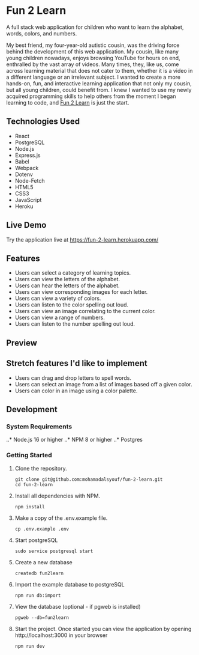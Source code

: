# Fun 2 Learn

A full stack web application for children who want to learn the alphabet, words, colors, and numbers.

My best friend, my four-year-old autistic cousin, was the driving force behind the development of this web application. My cousin, like many young children nowadays, enjoys browsing YouTube for hours on end, enthralled by the vast array of videos. Many times, they, like us, come across learning material that does not cater to them, whether it is a video in a different language or an irrelevant subject. I wanted to create a more hands-on, fun, and interactive learning application that not only my cousin, but all young children, could benefit from. I knew I wanted to use my newly acquired programming skills to help others from the moment I began learning to code, and [Fun 2 Learn](https://fun-2-learn.herokuapp.com/) is just the start.

## Technologies Used

- React
- PostgreSQL
- Node.js
- Express.js
- Babel
- Webpack
- Dotenv
- Node-Fetch
- HTML5
- CSS3
- JavaScript
- Heroku

## Live Demo

Try the application live at https://fun-2-learn.herokuapp.com/

## Features

- Users can select a category of learning topics.
- Users can view the letters of the alphabet.
- Users can hear the letters of the alphabet.
- Users can view corresponding images for each letter.
- Users can view a variety of colors.
- Users can listen to the color spelling out loud.
- Users can view an image correlating to the current color.
- Users can view a range of numbers.
- Users can listen to the number spelling out loud.

## Preview


## Stretch features I'd like to implement

- Users can drag and drop letters to spell words.
- Users can select an image from a list of images based off a given color.
- Users can color in an image using a color palette.
## Development

### System Requirements

..* Node.js 16 or higher
..* NPM 8 or higher
..* Postgres

### Getting Started

1. Clone the repository.

    ```shell
    git clone git@github.com:mohamadalsyouf/fun-2-learn.git
    cd fun-2-learn
    ```
  
2. Install all dependencies with NPM.

    ```shell
    npm install
    ```

3. Make a copy of the .env.example file.

    ```shell
    cp .env.example .env
    ```

4. Start postgreSQL

    ```shell
    sudo service postgresql start
    ```

5. Create a new database

    ```shell
    createdb fun2learn
    ```

6. Import the example database to postgreSQL

    ```shell
    npm run db:import
    ```

7. View the database (optional - if pgweb is installed)

    ```shell
    pgweb --db=fun2learn
    ```

8. Start the project. Once started you can view the application by opening http://localhost:3000 in your browser

    ```shell
    npm run dev
    ```
